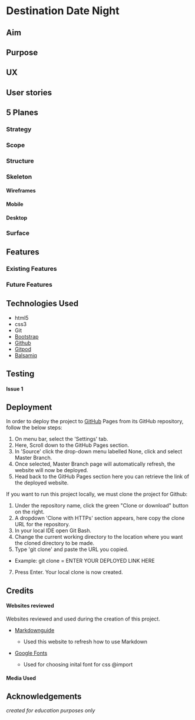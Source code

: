 <img src="" style="margin: 0;">

# Destination Date Night 

## Aim

## Purpose

## UX

## User stories

## 5 Planes

### Strategy

### Scope 

### Structure

### Skeleton

#### Wireframes

#### Mobile

#### Desktop

### Surface 

## Features 

### Existing Features

### Future Features

## Technologies Used 

- html5
- css3
- Git
- [Bootstrap](https://getbootstrap.com/)
- [Github](https://github.com/)
- [Gitpod](https://gitpod.io/)
- [Balsamiq](https://balsamiq.com/)

## Testing

#### Issue 1

## Deployment

In order to deploy the project to [GitHub](https://github.com/) Pages from its GitHub repository, follow the below steps:

1. On menu bar, select the 'Settings' tab.
2. Here, Scroll down to the GitHub Pages section.
3. In 'Source' click the drop-down menu labelled None, click and select Master Branch.
4. Once selected, Master Branch page will automatically refresh, the website will now be deployed.
5. Head back to the GitHub Pages section here you can retrieve the link of the deployed website.

If you want to run this project locally, we must clone the project for Github:

1. Under the repository name, click the green "Clone or download" button on the right.
2. A dropdown 'Clone with HTTPs' section appears, here copy the clone URL for the repository.
3. In your local IDE open Git Bash.
4. Change the current working directory to the location where you want the cloned directory to be made.
6. Type 'git clone' and paste the URL you copied.

- Example: git clone  = ENTER YOUR DEPLOYED LINK HERE

7. Press Enter. Your local clone is now created.

## Credits

#### Websites reviewed

Websites reviewed and used during the creation of this project.

- [Markdownguide](https://www.markdownguide.org/basic-syntax/)
  - Used this website to refresh how to use Markdown

- [Google Fonts](https://www.fonts.google.com/basic-syntax/)
  - Used for choosing inital font for css @import

#### Media Used 

## Acknowledgements

*created for education purposes only*



